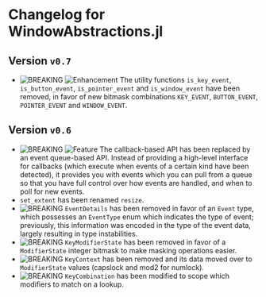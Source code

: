 # Changelog for WindowAbstractions.jl

## Version `v0.7`

- ![BREAKING][badge-breaking] ![Enhancement][badge-enhancement] The utility functions `is_key_event`, `is_button_event`, `is_pointer_event` and `is_window_event` have been removed, in favor of new bitmask combinations `KEY_EVENT`, `BUTTON_EVENT`, `POINTER_EVENT` and `WINDOW_EVENT`.

## Version `v0.6`

- ![BREAKING][badge-breaking] ![Feature][badge-feature] The callback-based API has been replaced by an event queue-based API. Instead of providing a high-level interface for callbacks (which execute when events of a certain kind have been detected), it provides you with events which you can pull from a queue so that you have full control over how events are handled, and when to poll for new events.
- `set_extent` has been renamed `resize`.
- ![BREAKING][badge-breaking] `EventDetails` has been removed in favor of an `Event` type, which possesses an `EventType` enum which indicates the type of event; previously, this information was encoded in the type of the event data, largely resulting in type instabilities.
- ![BREAKING][badge-breaking] `KeyModifierState` has been removed in favor of a `ModifierState` integer bitmask to make masking operations easier.
- ![BREAKING][badge-breaking] `KeyContext` has been removed and its data moved over to `ModifierState` values (capslock and mod2 for numlock).
- ![BREAKING][badge-breaking] `KeyCombination` has been modified to scope which modifiers to match on a lookup.

[badge-breaking]: https://img.shields.io/badge/BREAKING-red.svg
[badge-deprecation]: https://img.shields.io/badge/deprecation-orange.svg
[badge-feature]: https://img.shields.io/badge/feature-green.svg
[badge-enhancement]: https://img.shields.io/badge/enhancement-blue.svg
[badge-bugfix]: https://img.shields.io/badge/bugfix-purple.svg
[badge-security]: https://img.shields.io/badge/security-black.svg
[badge-experimental]: https://img.shields.io/badge/experimental-lightgrey.svg
[badge-maintenance]: https://img.shields.io/badge/maintenance-gray.svg

<!--
# Badges (reused from the CHANGELOG.md of Documenter.jl)

![BREAKING][badge-breaking]
![Deprecation][badge-deprecation]
![Feature][badge-feature]
![Enhancement][badge-enhancement]
![Bugfix][badge-bugfix]
![Security][badge-security]
![Experimental][badge-experimental]
![Maintenance][badge-maintenance]
-->
